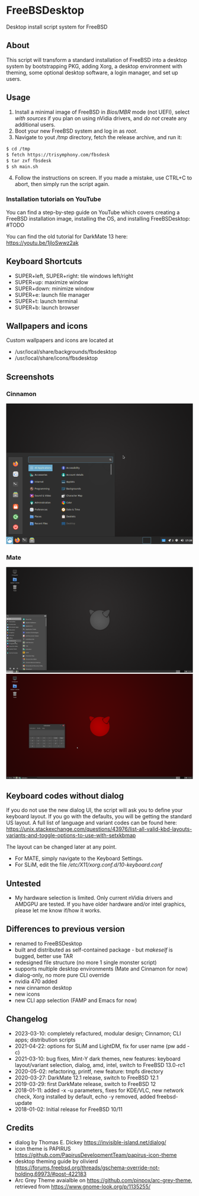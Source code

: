 # FreeBSDesktop
Desktop install script system for FreeBSD

## About
This script will transform a standard installation of FreeBSD into a desktop system by bootstrapping PKG, adding Xorg, a desktop environment with theming, some optional desktop software, a login manager, and set up users.

## Usage
1. Install a minimal image of FreeBSD in *Bios/MBR* mode (not UEFI), select *with sources* if you plan on using nVidia drivers, and *do not* create any additional users.
2. Boot your new FreeBSD system and log in as *root*.
3. Navigate to yout */tmp* directory, fetch the release archive, and run it:
```
$ cd /tmp
$ fetch https://trisymphony.com/fbsdesk
$ tar zxf fbsdesk
$ sh main.sh
```
4. Follow the instructions on screen. If you made a mistake, use CTRL+C to abort, then simply run the script again.

### Installation tutorials on YouTube
You can find a step-by-step guide on YouTube which covers creating a FreeBSD installation image, installing the OS, and installing FreeBSDesktop: #TODO

You can find the old tutorial for DarkMate 13 here: https://youtu.be/1jIoSwwz2ak

## Keyboard Shortcuts
- SUPER+left, SUPER+right: tile windows left/right
- SUPER+up: maximize window
- SUPER+down: minimize window
- SUPER+e: launch file manager
- SUPER+t: launch terminal
- SUPER+b: launch browser

## Wallpapers and icons
Custom wallpapers and icons are located at
- /usr/local/share/backgrounds/fbsdesktop
- /usr/local/share/icons/fbsdesktop

## Screenshots
### Cinnamon
![PIC Desktop](screenshots/cinnamon-13a.png)
### Mate
![PIC Desktop](screenshots/mate-12a.png)
![PIC Desktop](screenshots/mate-12c.png)

## Keyboard codes without dialog
If you do not use the new dialog UI, the script will ask you to define your keyboard layout. If you go with the defaults, you will be getting the standard US layout. A full list of language and variant codes can be found here: https://unix.stackexchange.com/questions/43976/list-all-valid-kbd-layouts-variants-and-toggle-options-to-use-with-setxkbmap

The layout can be changed later at any point. 
- For MATE, simply navigate to the Keyboard Settings. 
- For SLiM, edit the file */etc/X11/xorg.conf.d/10-keyboard.conf*

## Untested
- My hardware selection is limited. Only current nVidia drivers and AMDGPU are tested. If you have older hardware and/or intel graphics, please let me know if/how it works.

## Differences to previous version
- renamed to FreeBSDesktop
- built and distributed as self-contained package - but *makeself* is bugged, better use TAR
- redesigned file structure (no more 1 single monster script)
- supports multiple desktop environments (Mate and Cinnamon for now)
- dialog-only, no more pure CLI override
- nvidia 470 added
- new cinnamon desktop
- new icons
- new CLI app selection (FAMP and Emacs for now)

## Changelog
- 2023-03-10: completely refactured, modular design; Cinnamon; CLI apps; distribution scripts
- 2021-04-22: options for SLiM and LightDM, fix for user name (pw add -c)
- 2021-03-10: bug fixes, Mint-Y dark themes, new features: keyboard layout/variant selection, dialog, amd, intel, switch to FreeBSD 13.0-rc1
- 2020-05-02: refactoring, printf, new feature: tmpfs directory
- 2020-03-27: DarkMate 12.1 release, switch to FreeBSD 12.1
- 2019-03-29: first DarkMate release, switch to FreeBSD 12
- 2018-01-11: added -x -u parameters, fixes for KDE/VLC, new network check, Xorg installed by default, echo -y removed, added freebsd-update
- 2018-01-02: Initial release for FreeBSD 10/11

## Credits
- dialog by Thomas E. Dickey https://invisible-island.net/dialog/
- icon theme is PAPIRUS https://github.com/PapirusDevelopmentTeam/papirus-icon-theme
- desktop theming guide by olivierd https://forums.freebsd.org/threads/gschema-override-not-holding.69973/#post-422183
- Arc Grey Theme avaialble on https://github.com/pinpox/arc-grey-theme, retrieved from https://www.gnome-look.org/p/1135255/
